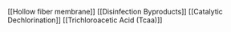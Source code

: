 [[Hollow fiber membrane]]
[[Disinfection Byproducts]]
[[Catalytic Dechlorination]]
[[Trichloroacetic Acid (Tcaa)]]
